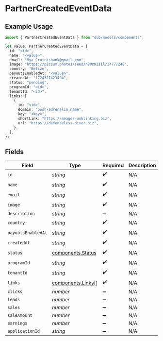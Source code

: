 # PartnerCreatedEventData

## Example Usage

```typescript
import { PartnerCreatedEventData } from "dub/models/components";

let value: PartnerCreatedEventData = {
  id: "<id>",
  name: "<value>",
  email: "Mya_Cruickshank@gmail.com",
  image: "https://picsum.photos/seed/n80nKZsil/3477/248",
  country: "Belize",
  payoutsEnabledAt: "<value>",
  createdAt: "1724327423494",
  status: "pending",
  programId: "<id>",
  tenantId: "<id>",
  links: [
    {
      id: "<id>",
      domain: "posh-adrenalin.name",
      key: "<key>",
      shortLink: "https://meager-unblinking.biz",
      url: "https://defenseless-diver.biz",
    },
  ],
};
```

## Fields

| Field                                                  | Type                                                   | Required                                               | Description                                            |
| ------------------------------------------------------ | ------------------------------------------------------ | ------------------------------------------------------ | ------------------------------------------------------ |
| `id`                                                   | *string*                                               | :heavy_check_mark:                                     | N/A                                                    |
| `name`                                                 | *string*                                               | :heavy_check_mark:                                     | N/A                                                    |
| `email`                                                | *string*                                               | :heavy_check_mark:                                     | N/A                                                    |
| `image`                                                | *string*                                               | :heavy_check_mark:                                     | N/A                                                    |
| `description`                                          | *string*                                               | :heavy_minus_sign:                                     | N/A                                                    |
| `country`                                              | *string*                                               | :heavy_check_mark:                                     | N/A                                                    |
| `payoutsEnabledAt`                                     | *string*                                               | :heavy_check_mark:                                     | N/A                                                    |
| `createdAt`                                            | *string*                                               | :heavy_check_mark:                                     | N/A                                                    |
| `status`                                               | [components.Status](../../models/components/status.md) | :heavy_check_mark:                                     | N/A                                                    |
| `programId`                                            | *string*                                               | :heavy_check_mark:                                     | N/A                                                    |
| `tenantId`                                             | *string*                                               | :heavy_check_mark:                                     | N/A                                                    |
| `links`                                                | [components.Links](../../models/components/links.md)[] | :heavy_check_mark:                                     | N/A                                                    |
| `clicks`                                               | *number*                                               | :heavy_minus_sign:                                     | N/A                                                    |
| `leads`                                                | *number*                                               | :heavy_minus_sign:                                     | N/A                                                    |
| `sales`                                                | *number*                                               | :heavy_minus_sign:                                     | N/A                                                    |
| `saleAmount`                                           | *number*                                               | :heavy_minus_sign:                                     | N/A                                                    |
| `earnings`                                             | *number*                                               | :heavy_minus_sign:                                     | N/A                                                    |
| `applicationId`                                        | *string*                                               | :heavy_minus_sign:                                     | N/A                                                    |